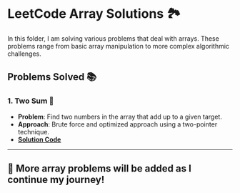 # LeetCode Array Solutions 🏞️

In this folder, I am solving various problems that deal with arrays. These problems range from basic array manipulation to more complex algorithmic challenges.

## Problems Solved 📚

### 1. **Two Sum** 🎯
- **Problem**: Find two numbers in the array that add up to a given target.
- **Approach**: Brute force and optimized approach using a two-pointer technique.
- **[Solution Code](twoSum.js)**

---

## 🚀 More array problems will be added as I continue my journey!
